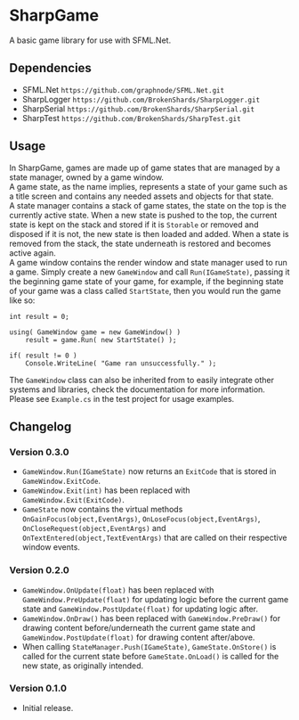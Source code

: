 ﻿# SharpGame
A basic game library for use with SFML.Net.

## Dependencies
- SFML.Net `https://github.com/graphnode/SFML.Net.git`
- SharpLogger `https://github.com/BrokenShards/SharpLogger.git`
- SharpSerial `https://github.com/BrokenShards/SharpSerial.git`
- SharpTest `https://github.com/BrokenShards/SharpTest.git`

## Usage
In SharpGame, games are made up of game states that are managed by a state manager, owned by a game
window.
<br>
A game state, as the name implies, represents a state of your game such as a title screen
and contains any needed assets and objects for that state.
<br>
A state manager contains a stack of game states, the state on the top is the currently active 
state. When a new state is pushed to the top, the current state is kept on the stack and stored if
it is `Storable` or removed and disposed if it is not, the new state is then loaded and added. When
a state is removed from the stack, the state underneath is restored and becomes active again.
<br>
A game window contains the render window and state manager used to run a game. Simply create a new
`GameWindow` and call `Run(IGameState)`, passing it the beginning game state of your game, for
example, if the beginning state of your game was a class called `StartState`, then you would run
the game like so:

```
int result = 0;

using( GameWindow game = new GameWindow() )
	result = game.Run( new StartState() );

if( result != 0 )
	Console.WriteLine( "Game ran unsuccessfully." );
```

The `GameWindow` class can also be inherited from to easily integrate other systems and libraries,
check the documentation for more information.
<br>
Please see `Example.cs` in the test project for usage examples.

## Changelog

### Version 0.3.0
- `GameWindow.Run(IGameState)` now returns an `ExitCode` that is stored in `GameWindow.ExitCode`.
- `GameWindow.Exit(int)` has been replaced with `GameWindow.Exit(ExitCode)`.
- `GameState` now contains the virtual methods `OnGainFocus(object,EventArgs)`,
  `OnLoseFocus(object,EventArgs)`, `OnCloseRequest(object,EventArgs)` and 
  `OnTextEntered(object,TextEventArgs)` that are called on their respective window events.

### Version 0.2.0
- `GameWindow.OnUpdate(float)` has been replaced with `GameWindow.PreUpdate(float)` for updating
  logic before the current game state and `GameWindow.PostUpdate(float)` for updating logic after.
- `GameWindow.OnDraw()` has been replaced with `GameWindow.PreDraw()` for drawing content 
  before/underneath the current game state and `GameWindow.PostUpdate(float)` for drawing content
  after/above.
- When calling `StateManager.Push(IGameState)`, `GameState.OnStore()` is called for the current
  state before `GameState.OnLoad()` is called for the new state, as originally intended.

### Version 0.1.0
- Initial release.
